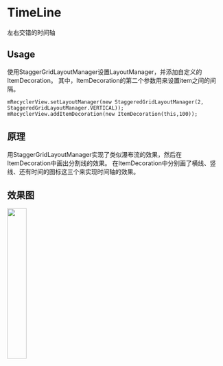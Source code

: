 # TimeLine
左右交错的时间轴

## Usage
使用StaggerGridLayoutManager设置LayoutManager，并添加自定义的ItemDecoration。
其中，ItemDecoration的第二个参数用来设置item之间的间隔。

```
mRecyclerView.setLayoutManager(new StaggeredGridLayoutManager(2, StaggeredGridLayoutManager.VERTICAL));
mRecyclerView.addItemDecoration(new ItemDecoration(this,100));
```
## 原理
用StaggerGridLayoutManager实现了类似瀑布流的效果，然后在ItemDecoration中画出分割线的效果。
在ItemDecoration中分别画了横线、竖线、还有时间的图标这三个来实现时间轴的效果。

## 效果图
<image src="https://github.com/vivian8725118/TimeLine/blob/master/art/FEDD719A6C84658E728E03762C5334AE.jpg" width=30% height=30%/>
